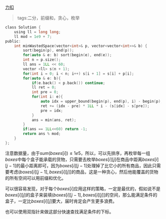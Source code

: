 [力扣](https://leetcode-cn.com/problems/minimum-space-wasted-from-packaging/)

> tags:二分，前缀和，贪心，枚举

```c
class Solution {
    using ll = long long;
    ll mod = 1e9 + 7;
public:
    int minWastedSpace(vector<int>& p, vector<vector<int>>& b) {
        sort(begin(p), end(p));
        for(auto & e: b) sort(begin(e), end(e));
        int n = p.size();
        ll ans = 1LL << 60;
        vector <ll> s(n + 1);
        for(int i = 0; i < n; i++) s[i + 1] = s[i] + p[i];
        for(auto & e: b){
            if(e.back() < p.back()) continue;
            ll ret = 0;
            int pre = 0;
            for(int i: e){
                auto idx = upper_bound(begin(p), end(p), i) - begin(p);
                ret += (idx - pre) * 1LL * i - (s[idx] - s[pre]);
                pre = idx;
            }
            ans = min(ans, ret);
        }
        if(ans == 1LL<<60) return -1;
        return ans % mod;
    }
};
```

注意数据量，由于$sum(boxes[i]) ≤ 1e5$，所以，可以先排序，再枚举每一组$boxes$中每个盒子能承载的货物，只需要去枚举$boxes[i][j]$在商品中距离$boxes[i][j - 1]$的最小距离即可，因为$boxes[i][j - 1]$处理掉了比它小的所有商品，因此只需要考虑$(boxes[i][j - 1], boxes[i][j]]$的商品，这是一种贪心，然后他能覆盖的货物的所有空间可以用前缀和优化。

可以很容易发现，对于每个$boxes[i]$应用这样的策略，一定是最优的，假如说不是$boxes[i][j]$的盒子来装填$(boxes[i][j - 1], boxes[i][j]]$的空间，那么能满足条件的盒子，一定比$boxes[i][j]$要大，届时肯定会产生更多浪费。

也可以使用双指针来做这部分快速查找满足条件的下标。
